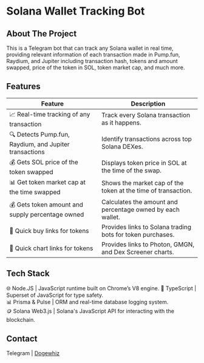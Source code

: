 # Solana Wallet Tracking Bot


## About The Project

This is a Telegram bot that can track any Solana wallet in real time, providing relevant information of each transaction made in Pump.fun, Raydium, and Jupiter including transaction hash, tokens and amount swapped, price of the token in SOL, token market cap, and much more.

## Features

| Feature                                             | Description                                                   |
|-----------------------------------------------------|---------------------------------------------------------------|
| 📈 Real-time tracking of any transaction            | Track every Solana transaction as it happens.                 |
| 🔍 Detects Pump.fun, Raydium, and Jupiter transactions | Identify transactions across top Solana DEXes.                |
| 💰 Gets SOL price of the token swapped              | Displays token price in SOL at the time of the swap.          |
| 📊 Get token market cap at the time swapped         | Shows the market cap of the token at the time of transaction. |
| 💰 Gets token amount and supply percentage owned    | Calculates the amount and percentage owned by each wallet.    |
| 🤖 Quick buy links for tokens                       | Provides links to Solana trading bots for token purchases.    |
| 🔗 Quick chart links for tokens                     | Provides links to Photon, GMGN, and Dex Screener charts.      |



## Tech Stack

 🌐 Node.JS     | JavaScript runtime built on Chrome’s V8 engine. 
 📘 TypeScript  | Superset of JavaScript for type safety.      
 📊 Prisma & Pulse | ORM and real-time database logging system.  
 🪙 Solana Web3.js | Solana's JavaScript API for interacting with the blockchain. 


## Contact
  Telegram | [Dogewhiz](https://t.me/dogewhiz)                             
